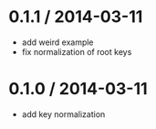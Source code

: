 
0.1.1 / 2014-03-11
==================

 * add weird example
 * fix normalization of root keys

0.1.0 / 2014-03-11
==================

 * add key normalization
